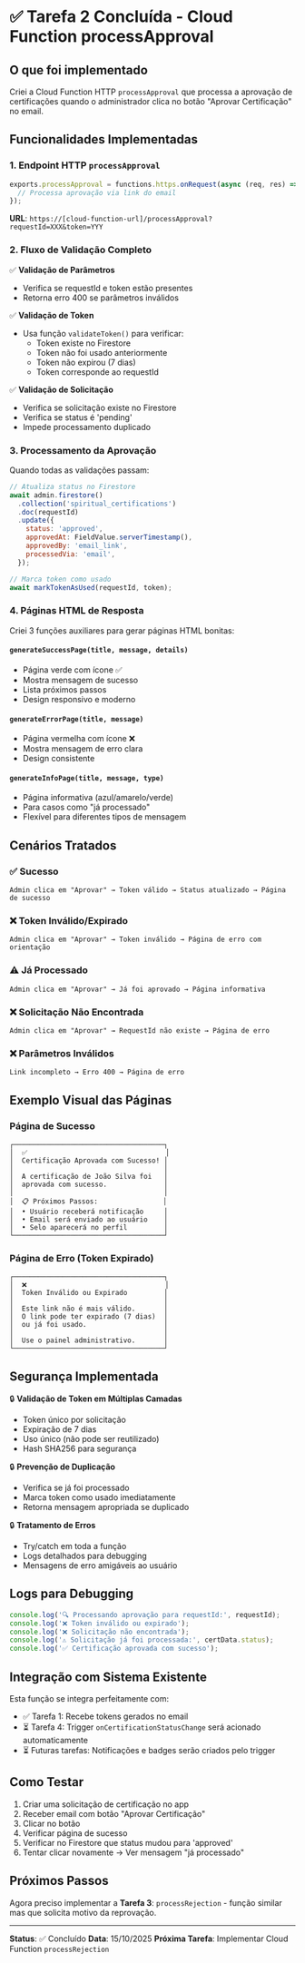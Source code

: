 # ✅ Tarefa 2 Concluída - Cloud Function processApproval

## O que foi implementado

Criei a Cloud Function HTTP `processApproval` que processa a aprovação de certificações quando o administrador clica no botão "Aprovar Certificação" no email.

## Funcionalidades Implementadas

### 1. Endpoint HTTP `processApproval`

```javascript
exports.processApproval = functions.https.onRequest(async (req, res) => {
  // Processa aprovação via link do email
});
```

**URL**: `https://[cloud-function-url]/processApproval?requestId=XXX&token=YYY`

### 2. Fluxo de Validação Completo

✅ **Validação de Parâmetros**
- Verifica se requestId e token estão presentes
- Retorna erro 400 se parâmetros inválidos

✅ **Validação de Token**
- Usa função `validateToken()` para verificar:
  - Token existe no Firestore
  - Token não foi usado anteriormente
  - Token não expirou (7 dias)
  - Token corresponde ao requestId

✅ **Validação de Solicitação**
- Verifica se solicitação existe no Firestore
- Verifica se status é 'pending'
- Impede processamento duplicado

### 3. Processamento da Aprovação

Quando todas as validações passam:

```javascript
// Atualiza status no Firestore
await admin.firestore()
  .collection('spiritual_certifications')
  .doc(requestId)
  .update({
    status: 'approved',
    approvedAt: FieldValue.serverTimestamp(),
    approvedBy: 'email_link',
    processedVia: 'email',
  });

// Marca token como usado
await markTokenAsUsed(requestId, token);
```

### 4. Páginas HTML de Resposta

Criei 3 funções auxiliares para gerar páginas HTML bonitas:

#### `generateSuccessPage(title, message, details)`
- Página verde com ícone ✅
- Mostra mensagem de sucesso
- Lista próximos passos
- Design responsivo e moderno

#### `generateErrorPage(title, message)`
- Página vermelha com ícone ❌
- Mostra mensagem de erro clara
- Design consistente

#### `generateInfoPage(title, message, type)`
- Página informativa (azul/amarelo/verde)
- Para casos como "já processado"
- Flexível para diferentes tipos de mensagem

## Cenários Tratados

### ✅ Sucesso
```
Admin clica em "Aprovar" → Token válido → Status atualizado → Página de sucesso
```

### ❌ Token Inválido/Expirado
```
Admin clica em "Aprovar" → Token inválido → Página de erro com orientação
```

### ⚠️ Já Processado
```
Admin clica em "Aprovar" → Já foi aprovado → Página informativa
```

### ❌ Solicitação Não Encontrada
```
Admin clica em "Aprovar" → RequestId não existe → Página de erro
```

### ❌ Parâmetros Inválidos
```
Link incompleto → Erro 400 → Página de erro
```

## Exemplo Visual das Páginas

### Página de Sucesso
```
┌─────────────────────────────────────┐
│  ✅                                  │
│  Certificação Aprovada com Sucesso! │
│                                     │
│  A certificação de João Silva foi   │
│  aprovada com sucesso.              │
│                                     │
│  📋 Próximos Passos:                │
│  • Usuário receberá notificação     │
│  • Email será enviado ao usuário    │
│  • Selo aparecerá no perfil         │
└─────────────────────────────────────┘
```

### Página de Erro (Token Expirado)
```
┌─────────────────────────────────────┐
│  ❌                                  │
│  Token Inválido ou Expirado         │
│                                     │
│  Este link não é mais válido.       │
│  O link pode ter expirado (7 dias)  │
│  ou já foi usado.                   │
│                                     │
│  Use o painel administrativo.       │
└─────────────────────────────────────┘
```

## Segurança Implementada

🔒 **Validação de Token em Múltiplas Camadas**
- Token único por solicitação
- Expiração de 7 dias
- Uso único (não pode ser reutilizado)
- Hash SHA256 para segurança

🔒 **Prevenção de Duplicação**
- Verifica se já foi processado
- Marca token como usado imediatamente
- Retorna mensagem apropriada se duplicado

🔒 **Tratamento de Erros**
- Try/catch em toda a função
- Logs detalhados para debugging
- Mensagens de erro amigáveis ao usuário

## Logs para Debugging

```javascript
console.log('🔍 Processando aprovação para requestId:', requestId);
console.log('❌ Token inválido ou expirado');
console.log('❌ Solicitação não encontrada');
console.log('⚠️ Solicitação já foi processada:', certData.status);
console.log('✅ Certificação aprovada com sucesso');
```

## Integração com Sistema Existente

Esta função se integra perfeitamente com:
- ✅ Tarefa 1: Recebe tokens gerados no email
- ⏳ Tarefa 4: Trigger `onCertificationStatusChange` será acionado automaticamente
- ⏳ Futuras tarefas: Notificações e badges serão criados pelo trigger

## Como Testar

1. Criar uma solicitação de certificação no app
2. Receber email com botão "Aprovar Certificação"
3. Clicar no botão
4. Verificar página de sucesso
5. Verificar no Firestore que status mudou para 'approved'
6. Tentar clicar novamente → Ver mensagem "já processado"

## Próximos Passos

Agora preciso implementar a **Tarefa 3**: `processRejection` - função similar mas que solicita motivo da reprovação.

---

**Status**: ✅ Concluído
**Data**: 15/10/2025
**Próxima Tarefa**: Implementar Cloud Function `processRejection`
